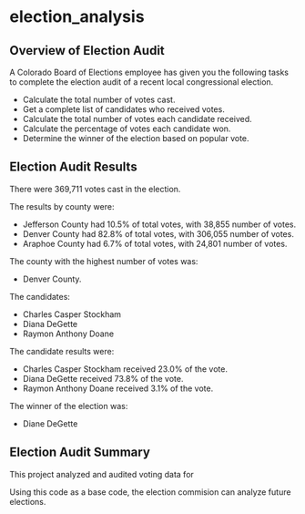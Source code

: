 # election_analysis

## Overview of Election Audit
A Colorado Board of Elections employee has given you the following tasks to complete the election audit of a recent local congressional election.

- Calculate the total number of votes cast.
- Get a complete list of candidates who received votes.
- Calculate the total number of votes each candidate received.
- Calculate the percentage of votes each candidate won.
- Determine the winner of the election based on popular vote.



## Election Audit Results

There were 369,711 votes cast in the election.

 The results by county were:

- Jefferson County had 10.5% of total votes, with 38,855 number of votes.
- Denver County had 82.8% of total votes, with 306,055 number of votes.
- Araphoe County had 6.7% of total votes, with 24,801 number of votes.

The county with the highest number of votes was:
- Denver County.

The candidates:

- Charles Casper Stockham
- Diana DeGette
- Raymon Anthony Doane

The candidate results were:

- Charles Casper Stockham received 23.0% of the vote.
- Diana DeGette received 73.8% of the vote.
- Raymon Anthony Doane received 3.1% of the vote. 

The winner of the election was:

- Diane DeGette

## Election Audit Summary

This project analyzed and audited voting data for 

Using this code as a base code, the election commision can analyze future elections. 
